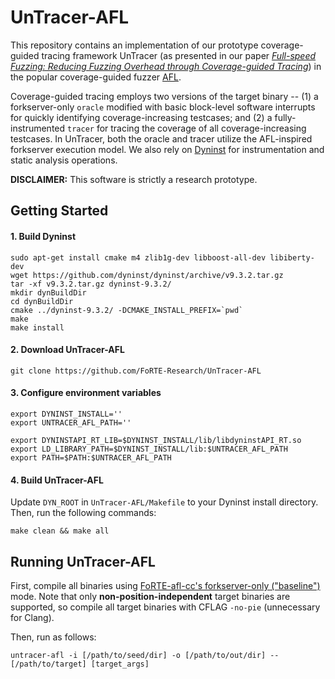 # UnTracer-AFL
This repository contains an implementation of our prototype coverage-guided tracing framework UnTracer (as presented in our paper *[Full-speed Fuzzing: Reducing Fuzzing Overhead through Coverage-guided Tracing](https://arxiv.org/abs/1812.11875)*) in the popular coverage-guided fuzzer [AFL](http://lcamtuf.coredump.cx/afl). 

Coverage-guided tracing employs two versions of the target binary -- (1) a forkserver-only `oracle` modified with basic block-level software interrupts for quickly identifying coverage-increasing testcases; and (2) a fully-instrumented `tracer` for tracing the coverage of all coverage-increasing testcases. In UnTracer, both the oracle and tracer utilize the AFL-inspired forkserver execution model. We also rely on [Dyninst](http://www.dyninst.org/) for instrumentation and static analysis operations.

**DISCLAIMER:** This software is strictly a research prototype.

## Getting Started
#### 1. Build Dyninst
```
sudo apt-get install cmake m4 zlib1g-dev libboost-all-dev libiberty-dev
wget https://github.com/dyninst/dyninst/archive/v9.3.2.tar.gz
tar -xf v9.3.2.tar.gz dyninst-9.3.2/
mkdir dynBuildDir
cd dynBuildDir
cmake ../dyninst-9.3.2/ -DCMAKE_INSTALL_PREFIX=`pwd`
make
make install
```

#### 2. Download UnTracer-AFL
```
git clone https://github.com/FoRTE-Research/UnTracer-AFL
```

#### 3. Configure environment variables
```
export DYNINST_INSTALL=''
export UNTRACER_AFL_PATH=''

export DYNINSTAPI_RT_LIB=$DYNINST_INSTALL/lib/libdyninstAPI_RT.so
export LD_LIBRARY_PATH=$DYNINST_INSTALL/lib:$UNTRACER_AFL_PATH
export PATH=$PATH:$UNTRACER_AFL_PATH
```

#### 4. Build UnTracer-AFL
Update `DYN_ROOT` in `UnTracer-AFL/Makefile` to your Dyninst install directory. 
Then, run the following commands:
```
make clean && make all
```

## Running UnTracer-AFL
First, compile all binaries using [FoRTE-afl-cc's forkserver-only ("baseline")](https://github.com/FoRTE-Research/afl#forte-afl-cc) mode. Note that only **non-position-independent** target binaries are supported, so compile all target binaries with CFLAG `-no-pie` (unnecessary for Clang).

Then, run as follows:
```
untracer-afl -i [/path/to/seed/dir] -o [/path/to/out/dir] -- [/path/to/target] [target_args]
```
